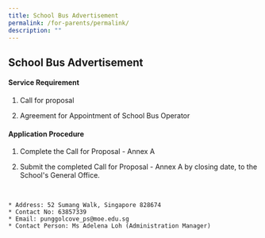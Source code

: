 ```yaml
---
title: School Bus Advertisement
permalink: /for-parents/permalink/
description: ""
---
```

<h2>School Bus Advertisement</h2>

<h4>Service Requirement</h4>

1. Call for proposal

2. Agreement for Appointment of School Bus Operator

<h4>Application Procedure</h4>

1.  Complete the Call for Proposal - Annex A

2.  Submit the completed Call for Proposal - Annex A by closing date, to the School's General Office.
<br>

```
* Address: 52 Sumang Walk, Singapore 828674
* Contact No: 63857339
* Email: punggolcove_ps@moe.edu.sg
* Contact Person: Ms Adelena Loh (Administration Manager)
```
